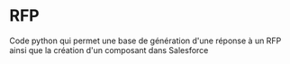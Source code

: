 # RFP
Code python qui permet une base de génération d'une réponse à un RFP ainsi que la création d'un composant dans Salesforce
